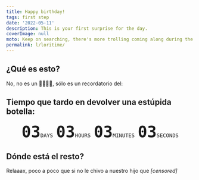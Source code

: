 ```yaml
---
title: Happy birthday!
tags: first step
date: '2022-05-11'
description: This is your first surprise for the day.
coverImage: null
moto: Keep on searching, there's more trolling coming along during the day.
permalink: l/loritime/
---
```


## ¿Qué es esto?
No, no es un 🚩️🚩️🚩️🚩️, sólo es un recordatorio del:

## Tiempo que tardo en devolver una estúpida botella:
<div id="countDownTimer" data-target="2021-12-8">
<span><b class="days">03</b><i>days</i></span>
<span><b class="hours">03</b><i>hours</i></span>
<span><b class="minutes">03</b><i>minutes</i></span>
<span><b class="seconds">03</b><i>seconds</i></span>
</div>
<script src="/js/components/countDownTimer.js" type="text/javascript"></script>
<style>
#countDownTimer {
    font-family: monospace;
    align-self: center;
    text-align: center;
}
#countDownTimer i {
    font-weight: normal;
    font-size: 1em;
    font-style: normal;
    text-transform: uppercase;
}
#countDownTimer b {
    font-weight: bold;
    font-size: 3em;
}
</style>


## Dónde está el resto?
Relaaax, poco a poco que si no le chivo a nuestro hijo que *[censored]*